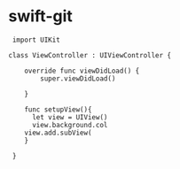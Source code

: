 # swift-git
     
     import UIKit
      
    class ViewController : UIViewController {
        
        override func viewDidLoad() {
            super.viewDidLoad()
             
        }     
        
        func setupView(){
          let view = UIView()
          view.background.col
        view.add.subView(
        }
                    
     }
     
